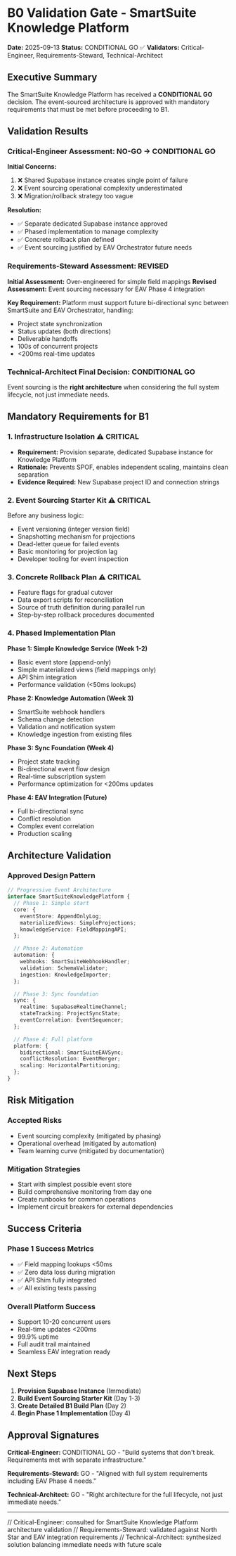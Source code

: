 # B0 Validation Gate - SmartSuite Knowledge Platform

**Date:** 2025-09-13
**Status:** CONDITIONAL GO ✅
**Validators:** Critical-Engineer, Requirements-Steward, Technical-Architect

## Executive Summary

The SmartSuite Knowledge Platform has received a **CONDITIONAL GO** decision. The event-sourced architecture is approved with mandatory requirements that must be met before proceeding to B1.

## Validation Results

### Critical-Engineer Assessment: NO-GO → CONDITIONAL GO

**Initial Concerns:**
1. ❌ Shared Supabase instance creates single point of failure
2. ❌ Event sourcing operational complexity underestimated
3. ❌ Migration/rollback strategy too vague

**Resolution:**
- ✅ Separate dedicated Supabase instance approved
- ✅ Phased implementation to manage complexity
- ✅ Concrete rollback plan defined
- ✅ Event sourcing justified by EAV Orchestrator future needs

### Requirements-Steward Assessment: REVISED

**Initial Assessment:** Over-engineered for simple field mappings
**Revised Assessment:** Event sourcing necessary for EAV Phase 4 integration

**Key Requirement:** Platform must support future bi-directional sync between SmartSuite and EAV Orchestrator, handling:
- Project state synchronization
- Status updates (both directions)
- Deliverable handoffs
- 100s of concurrent projects
- <200ms real-time updates

### Technical-Architect Final Decision: CONDITIONAL GO

Event sourcing is the **right architecture** when considering the full system lifecycle, not just immediate needs.

## Mandatory Requirements for B1

### 1. Infrastructure Isolation ⚠️ CRITICAL
- **Requirement:** Provision separate, dedicated Supabase instance for Knowledge Platform
- **Rationale:** Prevents SPOF, enables independent scaling, maintains clean separation
- **Evidence Required:** New Supabase project ID and connection strings

### 2. Event Sourcing Starter Kit ⚠️ CRITICAL
Before any business logic:
- Event versioning (integer version field)
- Snapshotting mechanism for projections
- Dead-letter queue for failed events
- Basic monitoring for projection lag
- Developer tooling for event inspection

### 3. Concrete Rollback Plan ⚠️ CRITICAL
- Feature flags for gradual cutover
- Data export scripts for reconciliation
- Source of truth definition during parallel run
- Step-by-step rollback procedures documented

### 4. Phased Implementation Plan

**Phase 1: Simple Knowledge Service (Week 1-2)**
- Basic event store (append-only)
- Simple materialized views (field mappings only)
- API Shim integration
- Performance validation (<50ms lookups)

**Phase 2: Knowledge Automation (Week 3)**
- SmartSuite webhook handlers
- Schema change detection
- Validation and notification system
- Knowledge ingestion from existing files

**Phase 3: Sync Foundation (Week 4)**
- Project state tracking
- Bi-directional event flow design
- Real-time subscription system
- Performance optimization for <200ms updates

**Phase 4: EAV Integration (Future)**
- Full bi-directional sync
- Conflict resolution
- Complex event correlation
- Production scaling

## Architecture Validation

### Approved Design Pattern
```typescript
// Progressive Event Architecture
interface SmartSuiteKnowledgePlatform {
  // Phase 1: Simple start
  core: {
    eventStore: AppendOnlyLog;
    materializedViews: SimpleProjections;
    knowledgeService: FieldMappingAPI;
  };

  // Phase 2: Automation
  automation: {
    webhooks: SmartSuiteWebhookHandler;
    validation: SchemaValidator;
    ingestion: KnowledgeImporter;
  };

  // Phase 3: Sync foundation
  sync: {
    realtime: SupabaseRealtimeChannel;
    stateTracking: ProjectSyncState;
    eventCorrelation: EventSequencer;
  };

  // Phase 4: Full platform
  platform: {
    bidirectional: SmartSuiteEAVSync;
    conflictResolution: EventMerger;
    scaling: HorizontalPartitioning;
  };
}
```

## Risk Mitigation

### Accepted Risks
- Event sourcing complexity (mitigated by phasing)
- Operational overhead (mitigated by automation)
- Team learning curve (mitigated by documentation)

### Mitigation Strategies
- Start with simplest possible event store
- Build comprehensive monitoring from day one
- Create runbooks for common operations
- Implement circuit breakers for external dependencies

## Success Criteria

### Phase 1 Success Metrics
- ✅ Field mapping lookups <50ms
- ✅ Zero data loss during migration
- ✅ API Shim fully integrated
- ✅ All existing tests passing

### Overall Platform Success
- Support 10-20 concurrent users
- Real-time updates <200ms
- 99.9% uptime
- Full audit trail maintained
- Seamless EAV integration ready

## Next Steps

1. **Provision Supabase Instance** (Immediate)
2. **Build Event Sourcing Starter Kit** (Day 1-3)
3. **Create Detailed B1 Build Plan** (Day 2)
4. **Begin Phase 1 Implementation** (Day 4)

## Approval Signatures

**Critical-Engineer:** CONDITIONAL GO - "Build systems that don't break. Requirements met with separate infrastructure."

**Requirements-Steward:** GO - "Aligned with full system requirements including EAV Phase 4 needs."

**Technical-Architect:** GO - "Right architecture for the full lifecycle, not just immediate needs."

---

// Critical-Engineer: consulted for SmartSuite Knowledge Platform architecture validation
// Requirements-Steward: validated against North Star and EAV integration requirements
// Technical-Architect: synthesized solution balancing immediate needs with future scale